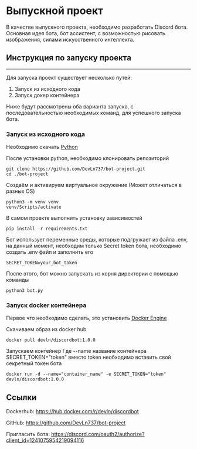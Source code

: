 # Выпускной проект

В качестве выпускного проекта, необходимо разработать Discord бота. Основная идея бота, бот ассистент, с возможностью рисовать изображения, силами искусственного интеллекта.
## Инструкция по запуску проекта
---
Для запуска проект существует несколько путей:
1. Запуск из исходного кода
2. Запуск докер контейнера

Ниже будут рассмотрены оба варианта запуска, с последовательностью необходимых команд, для успешного запуска бота.
### Запуск из исходного кода

Необходимо скачать [Python](https://www.python.org/downloads/release/python-31011/)

После установки python, необходимо клонировать репозиторий
```
git clone https://github.com/DevLn737/bot-project.git
cd ./bot-project
```

Создаём и активируем виртуальное окружение (Может отличаться в разных OS)
```
python3 -m venv venv
venv/Scripts/activate
```

В самом проекте выполнить установку зависимостей 
```
pip install -r requirements.txt
```

Бот использует переменные среды, которые подгружает из файла .env, на данный момент, необходим только Secret token бота, необходимо создать .env файл и заполнить его
```
SECRET_TOKEN=your_bot_token
```

После этого, бот можно запускать из корня директории с помощью команды
```
python3 bot.py
```

### Запуск docker контейнера

Первое что необходимо сделать, это установить [Docker Engine](https://docs.docker.com/engine/install/)

Скачиваем образ из docker hub
```
docker pull devln/discordbot:1.0.0
```

Запускаем контейнер
Где --name название контейнера SECRET_TOKEN="token" вместо token необходимо вставить свой секретный токен бота
```
docker run -d --name="container_name" -e SECRET_TOKEN="token" devln/discordbot:1.0.0
```
Ссылки
---

Dockerhub: <https://hub.docker.com/r/devln/discordbot>

GitHub: <https://github.com/DevLn737/bot-project>

Пригласить бота: <https://discord.com/oauth2/authorize?client_id=1241075954219094116>
